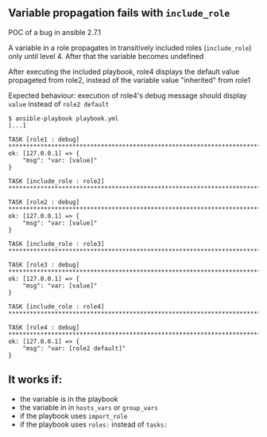 ## Variable propagation fails with `include_role`

POC of a bug in ansible 2.7.1

A variable in a role propagates in transitively included roles (`include_role`) only until level 4. After that the variable becomes undefined

After executing the included playbook, role4 displays the default value propageted from role2, instead of the variable value "inherited" from role1 

Expected behaviour: execution of role4's debug message should display `value` instead of `role2 default`
```
$ ansible-playbook playbook.yml
[...]

TASK [role1 : debug] ******************************************************************************************************************************************************************
ok: [127.0.0.1] => {
    "msg": "var: [value]"
}

TASK [include_role : role2] ***********************************************************************************************************************************************************

TASK [role2 : debug] ******************************************************************************************************************************************************************
ok: [127.0.0.1] => {
    "msg": "var: [value]"
}

TASK [include_role : role3] ***********************************************************************************************************************************************************

TASK [role3 : debug] ******************************************************************************************************************************************************************
ok: [127.0.0.1] => {
    "msg": "var: [value]"
}

TASK [include_role : role4] ***********************************************************************************************************************************************************

TASK [role4 : debug] ******************************************************************************************************************************************************************
ok: [127.0.0.1] => {
    "msg": "var: [role2 default]"
}
```

## It works if:

- the variable is in the playbook
- the variable in in `hosts_vars` or `group_vars`
- if the playbook uses `import_role`
- if the playbook uses `roles:` instead of `tasks:`